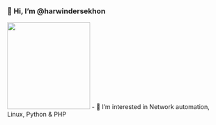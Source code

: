### 👋 Hi, I’m @harwindersekhon
<img src="https://avatars.githubusercontent.com/u/22225703?s=400&u=a2e41d85d200723e0181a50d326733d7b3461c8f&v=4" style="width:190px; height:200px;">
- 👀 I’m interested in Network automation, Linux, Python & PHP
